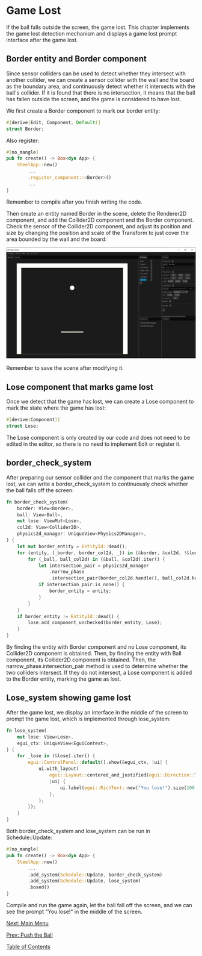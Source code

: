 # Game Lost

If the ball falls outside the screen, the game lost. This chapter implements the game lost detection mechanism and displays a game lost prompt interface after the game lost.

## Border entity and Border component

Since sensor colliders can be used to detect whether they intersect with another collider, we can create a sensor collider with the wall and the board as the boundary area, and continuously detect whether it intersects with the ball's collider. If it is found that there is no intersection, it means that the ball has fallen outside the screen, and the game is considered to have lost.

We first create a Border component to mark our border entity:

```rust
#[derive(Edit, Component, Default)]
struct Border;
```

Also register:

```rust
#[no_mangle]
pub fn create() -> Box<dyn App> {
    SteelApp::new()
        ...
        .register_component::<Border>()
        ...
}
```

Remember to compile after you finish writing the code.

Then create an entity named Border in the scene, delete the Renderer2D component, and add the Collider2D component and the Border component. Check the sensor of the Collider2D component, and adjust its position and size by changing the position and scale of the Transform to just cover the area bounded by the wall and the board:

![image](../images/create-border.png)

Remember to save the scene after modifying it.

## Lose component that marks game lost

Once we detect that the game has lost, we can create a Lose component to mark the state where the game has lost:

```rust
#[derive(Component)]
struct Lose;
```

The Lose component is only created by our code and does not need to be edited in the editor, so there is no need to implement Edit or register it.

## border_check_system

After preparing our sensor collider and the component that marks the game lost, we can write a border_check_system to continuously check whether the ball falls off the screen:

```rust
fn border_check_system(
    border: View<Border>,
    ball: View<Ball>,
    mut lose: ViewMut<Lose>,
    col2d: View<Collider2D>,
    physics2d_manager: UniqueView<Physics2DManager>,
) {
    let mut border_entity = EntityId::dead();
    for (entity, (_border, border_col2d, _)) in (&border, &col2d, !&lose).iter().with_id() {
        for (_ball, ball_col2d) in (&ball, &col2d).iter() {
            let intersection_pair = physics2d_manager
                .narrow_phase
                .intersection_pair(border_col2d.handle(), ball_col2d.handle());
            if intersection_pair.is_none() {
                border_entity = entity;
            }
        }
    }
    if border_entity != EntityId::dead() {
        lose.add_component_unchecked(border_entity, Lose);
    }
}
```

By finding the entity with Border component and no Lose component, its Collider2D component is obtained. Then, by finding the entity with Ball component, its Collider2D component is obtained. Then, the narrow_phase.intersection_pair method is used to determine whether the two colliders intersect. If they do not intersect, a Lose component is added to the Border entity, marking the game as lost.

## Lose_system showing game lost

After the game lost, we display an interface in the middle of the screen to prompt the game lost, which is implemented through lose_system:

```rust
fn lose_system(
    mut lose: View<Lose>,
    egui_ctx: UniqueView<EguiContext>,
) {
    for _lose in (&lose).iter() {
        egui::CentralPanel::default().show(&egui_ctx, |ui| {
            ui.with_layout(
                egui::Layout::centered_and_justified(egui::Direction::TopDown),
                |ui| {
                    ui.label(egui::RichText::new("You lose!").size(100.0));
                },
            );
        });
    }
}
```

Both border_check_system and lose_system can be run in Schedule::Update:

```rust
#[no_mangle]
pub fn create() -> Box<dyn App> {
    SteelApp::new()
        ...
        .add_system(Schedule::Update, border_check_system)
        .add_system(Schedule::Update, lose_system)
        .boxed()
}
```

Compile and run the game again, let the ball fall off the screen, and we can see the prompt "You lose!" in the middle of the screen.

[Next: Main Menu][9]

[Prev: Push the Ball][7]

[Table of Contents][0]

[0]: table-of-contents.md
[1]: 1-introduction.md
[2]: 2-run-steel-editor.md
[3]: 3-create-project.md
[4]: 4-write-code.md
[5]: 5-scene-building.md
[6]: 6-player-control.md
[7]: 7-push-the-ball.md
[8]: 8-game-lost.md
[9]: 9-main-menu.md

